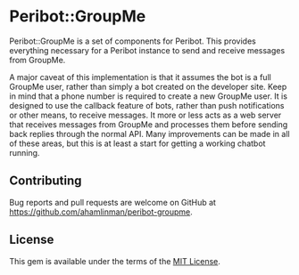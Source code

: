 # Peribot::GroupMe

Peribot::GroupMe is a set of components for Peribot. This provides everything
necessary for a Peribot instance to send and receive messages from GroupMe.

A major caveat of this implementation is that it assumes the bot is a full
GroupMe user, rather than simply a bot created on the developer site. Keep in
mind that a phone number is required to create a new GroupMe user. It is
designed to use the callback feature of bots, rather than push notifications or
other means, to receive messages. It more or less acts as a web server that
receives messages from GroupMe and processes them before sending back replies
through the normal API. Many improvements can be made in all of these areas,
but this is at least a start for getting a working chatbot running.

## Contributing

Bug reports and pull requests are welcome on GitHub at
https://github.com/ahamlinman/peribot-groupme.

## License

This gem is available under the terms of the [MIT License].

<!-- Links -->
[MIT License]: http://opensource.org/licenses/MIT
